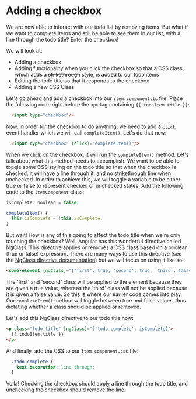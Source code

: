 # Adding a checkbox

We are now able to interact with our todo list by removing items. But what if we want to complete items and still be able to see them in our list, with a line through the todo title? Enter the checkbox!

We will look at:

* Adding a checkbox
* Adding functionality when you click the checkbox so that a CSS class, which adds a ~~strikethrough~~ style, is added to our todo items
* Editing the todo title so that it responds to the checkbox
* Adding a new CSS Class

Let's go ahead and add a checkbox into our `item.component.ts` file. Place the following code right before the `<p>` tag containing `{{ todoItem.title }}`:

```html
  <input type="checkbox"/>
```

Now, in order for the checkbox to do anything, we need to add a `click` event handler which we will call `completeItem()`. Let's do that now:

```html
  <input type="checkbox" (click)="completeItem()"/>
```

When we click on the checkbox, it will run the `completeItem()` method. Let's talk about what this method needs to accomplish. We want to be able to toggle some CSS styling on the todo title so that when the checkbox is checked, it will have a line through it, and no strikethrough line when unchecked. In order to achieve this, we will toggle a variable to be either true or false to represent checked or unchecked states. Add the following code to the `ItemComponent` class:

```javascript
isComplete: boolean = false;

completeItem() {
  this.isComplete = !this.isComplete;
}
```

But wait! How is any of this going to affect the todo title when we're only touching the checkbox? Well, Angular has this wonderful directive called NgClass. This directive applies or removes a CSS class based on a boolean (true or false) expression. There are many ways to use this directive (see the [NgClass directive documentation](https://angular.io/api/common/NgClass)) but we will focus on using it like so:

```html
<some-element [ngClass]="{'first': true, 'second': true, 'third': false}">...</some-element>
```

The 'first' and 'second' class will be applied to the element because they are given a true value, whereas the 'third' class will not be applied because it is given a false value. So this is where our earlier code comes into play. Our `completeItem()` method will toggle between true and false values, thus dictating whether a class should be applied or removed.

Let's add this NgClass directive to our todo title now:

```html
<p class="todo-title" [ngClass]="{'todo-complete': isComplete}">
  {{ todoItem.title }}
</p>
```

And finally, add the CSS to our `item.component.css` file:

```css
  .todo-complete {
    text-decoration: line-through;
  }
```

Voila! Checking the checkbox should apply a line through the todo title, and unchecking the checkbox should remove the line.
